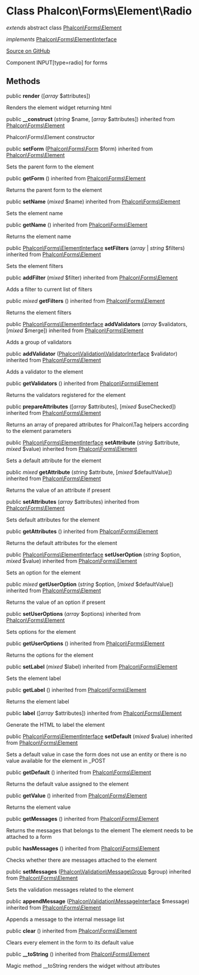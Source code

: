 # Class **Phalcon\\Forms\\Element\\Radio**

*extends* abstract class [Phalcon\Forms\Element](/en/3.2/api/Phalcon_Forms_Element)

*implements* [Phalcon\Forms\ElementInterface](/en/3.2/api/Phalcon_Forms_ElementInterface)

<a href="https://github.com/phalcon/cphalcon/blob/master/phalcon/forms/element/radio.zep" class="btn btn-default btn-sm">Source on GitHub</a>

Component INPUT[type=radio] for forms


## Methods
public  **render** ([*array* $attributes])

Renders the element widget returning html



public  **__construct** (*string* $name, [*array* $attributes]) inherited from [Phalcon\Forms\Element](/en/3.2/api/Phalcon_Forms_Element)

Phalcon\\Forms\\Element constructor



public  **setForm** ([Phalcon\Forms\Form](/en/3.2/api/Phalcon_Forms_Form) $form) inherited from [Phalcon\Forms\Element](/en/3.2/api/Phalcon_Forms_Element)

Sets the parent form to the element



public  **getForm** () inherited from [Phalcon\Forms\Element](/en/3.2/api/Phalcon_Forms_Element)

Returns the parent form to the element



public  **setName** (*mixed* $name) inherited from [Phalcon\Forms\Element](/en/3.2/api/Phalcon_Forms_Element)

Sets the element name



public  **getName** () inherited from [Phalcon\Forms\Element](/en/3.2/api/Phalcon_Forms_Element)

Returns the element name



public [Phalcon\Forms\ElementInterface](/en/3.2/api/Phalcon_Forms_ElementInterface) **setFilters** (*array* | *string* $filters) inherited from [Phalcon\Forms\Element](/en/3.2/api/Phalcon_Forms_Element)

Sets the element filters



public  **addFilter** (*mixed* $filter) inherited from [Phalcon\Forms\Element](/en/3.2/api/Phalcon_Forms_Element)

Adds a filter to current list of filters



public *mixed* **getFilters** () inherited from [Phalcon\Forms\Element](/en/3.2/api/Phalcon_Forms_Element)

Returns the element filters



public [Phalcon\Forms\ElementInterface](/en/3.2/api/Phalcon_Forms_ElementInterface) **addValidators** (*array* $validators, [*mixed* $merge]) inherited from [Phalcon\Forms\Element](/en/3.2/api/Phalcon_Forms_Element)

Adds a group of validators



public  **addValidator** ([Phalcon\Validation\ValidatorInterface](/en/3.2/api/Phalcon_Validation_ValidatorInterface) $validator) inherited from [Phalcon\Forms\Element](/en/3.2/api/Phalcon_Forms_Element)

Adds a validator to the element



public  **getValidators** () inherited from [Phalcon\Forms\Element](/en/3.2/api/Phalcon_Forms_Element)

Returns the validators registered for the element



public  **prepareAttributes** ([*array* $attributes], [*mixed* $useChecked]) inherited from [Phalcon\Forms\Element](/en/3.2/api/Phalcon_Forms_Element)

Returns an array of prepared attributes for Phalcon\\Tag helpers
according to the element parameters



public [Phalcon\Forms\ElementInterface](/en/3.2/api/Phalcon_Forms_ElementInterface) **setAttribute** (*string* $attribute, *mixed* $value) inherited from [Phalcon\Forms\Element](/en/3.2/api/Phalcon_Forms_Element)

Sets a default attribute for the element



public *mixed* **getAttribute** (*string* $attribute, [*mixed* $defaultValue]) inherited from [Phalcon\Forms\Element](/en/3.2/api/Phalcon_Forms_Element)

Returns the value of an attribute if present



public  **setAttributes** (*array* $attributes) inherited from [Phalcon\Forms\Element](/en/3.2/api/Phalcon_Forms_Element)

Sets default attributes for the element



public  **getAttributes** () inherited from [Phalcon\Forms\Element](/en/3.2/api/Phalcon_Forms_Element)

Returns the default attributes for the element



public [Phalcon\Forms\ElementInterface](/en/3.2/api/Phalcon_Forms_ElementInterface) **setUserOption** (*string* $option, *mixed* $value) inherited from [Phalcon\Forms\Element](/en/3.2/api/Phalcon_Forms_Element)

Sets an option for the element



public *mixed* **getUserOption** (*string* $option, [*mixed* $defaultValue]) inherited from [Phalcon\Forms\Element](/en/3.2/api/Phalcon_Forms_Element)

Returns the value of an option if present



public  **setUserOptions** (*array* $options) inherited from [Phalcon\Forms\Element](/en/3.2/api/Phalcon_Forms_Element)

Sets options for the element



public  **getUserOptions** () inherited from [Phalcon\Forms\Element](/en/3.2/api/Phalcon_Forms_Element)

Returns the options for the element



public  **setLabel** (*mixed* $label) inherited from [Phalcon\Forms\Element](/en/3.2/api/Phalcon_Forms_Element)

Sets the element label



public  **getLabel** () inherited from [Phalcon\Forms\Element](/en/3.2/api/Phalcon_Forms_Element)

Returns the element label



public  **label** ([*array* $attributes]) inherited from [Phalcon\Forms\Element](/en/3.2/api/Phalcon_Forms_Element)

Generate the HTML to label the element



public [Phalcon\Forms\ElementInterface](/en/3.2/api/Phalcon_Forms_ElementInterface) **setDefault** (*mixed* $value) inherited from [Phalcon\Forms\Element](/en/3.2/api/Phalcon_Forms_Element)

Sets a default value in case the form does not use an entity
or there is no value available for the element in _POST



public  **getDefault** () inherited from [Phalcon\Forms\Element](/en/3.2/api/Phalcon_Forms_Element)

Returns the default value assigned to the element



public  **getValue** () inherited from [Phalcon\Forms\Element](/en/3.2/api/Phalcon_Forms_Element)

Returns the element value



public  **getMessages** () inherited from [Phalcon\Forms\Element](/en/3.2/api/Phalcon_Forms_Element)

Returns the messages that belongs to the element
The element needs to be attached to a form



public  **hasMessages** () inherited from [Phalcon\Forms\Element](/en/3.2/api/Phalcon_Forms_Element)

Checks whether there are messages attached to the element



public  **setMessages** ([Phalcon\Validation\Message\Group](/en/3.2/api/Phalcon_Validation_Message_Group) $group) inherited from [Phalcon\Forms\Element](/en/3.2/api/Phalcon_Forms_Element)

Sets the validation messages related to the element



public  **appendMessage** ([Phalcon\Validation\MessageInterface](/en/3.2/api/Phalcon_Validation_MessageInterface) $message) inherited from [Phalcon\Forms\Element](/en/3.2/api/Phalcon_Forms_Element)

Appends a message to the internal message list



public  **clear** () inherited from [Phalcon\Forms\Element](/en/3.2/api/Phalcon_Forms_Element)

Clears every element in the form to its default value



public  **__toString** () inherited from [Phalcon\Forms\Element](/en/3.2/api/Phalcon_Forms_Element)

Magic method __toString renders the widget without attributes



